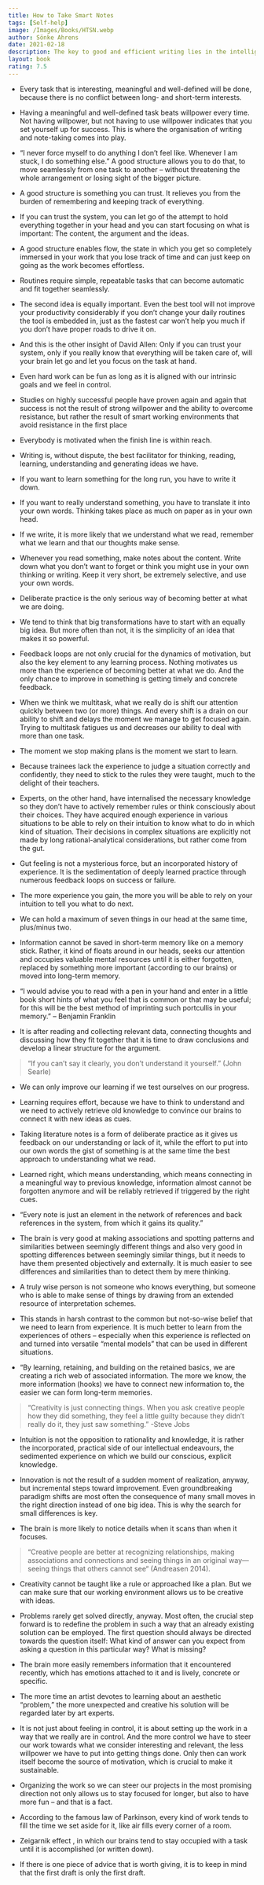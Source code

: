 ```yaml
---
title: How to Take Smart Notes
tags: [Self-help]
image: /Images/Books/HTSN.webp
author: Sönke Ahrens
date: 2021-02-18
description: The key to good and efficient writing lies in the intelligent organisation of ideas and notes
layout: book
rating: 7.5
---
```

- Every task that is interesting, meaningful and well-defined will be done, because there is no conflict between long- and short-term interests.

- Having a meaningful and well-defined task beats willpower every time. Not having willpower, but not having to use willpower indicates that you set yourself up for success. This is where the organisation of writing and note-taking comes into play.

- “I never force myself to do anything I don’t feel like. Whenever I am stuck, I do something else.” A good structure allows you to do that, to move seamlessly from one task to another – without threatening the whole arrangement or losing sight of the bigger picture.

- A good structure is something you can trust. It relieves you from the burden of remembering and keeping track of everything.

- If you can trust the system, you can let go of the attempt to hold everything together in your head and you can start focusing on what is important: The content, the argument and the ideas.

- A good structure enables flow, the state in which you get so completely immersed in your work that you lose track of time and can just keep on going as the work becomes effortless.

- Routines require simple, repeatable tasks that can become automatic and fit together seamlessly.

- The second idea is equally important. Even the best tool will not improve your productivity considerably if you don’t change your daily routines the tool is embedded in, just as the fastest car won’t help you much if you don’t have proper roads to drive it on.

- And this is the other insight of David Allen: Only if you can trust your system, only if you really know that everything will be taken care of, will your brain let go and let you focus on the task at hand.

- Even hard work can be fun as long as it is aligned with our intrinsic goals and we feel in control.

- Studies on highly successful people have proven again and again that success is not the result of strong willpower and the ability to overcome resistance, but rather the result of smart working environments that avoid resistance in the first place

- Everybody is motivated when the finish line is within reach.

- Writing is, without dispute, the best facilitator for thinking, reading, learning, understanding and generating ideas we have.

- If you want to learn something for the long run, you have to write it down.

- If you want to really understand something, you have to translate it into your own words. Thinking takes place as much on paper as in your own head.

- If we write, it is more likely that we understand what we read, remember what we learn and that our thoughts make sense.

- Whenever you read something, make notes about the content. Write down what you don’t want to forget or think you might use in your own thinking or writing. Keep it very short, be extremely selective, and use your own words.

- Deliberate practice is the only serious way of becoming better at what we are doing.

- We tend to think that big transformations have to start with an equally big idea. But more often than not, it is the simplicity of an idea that makes it so powerful.

- Feedback loops are not only crucial for the dynamics of motivation, but also the key element to any learning process. Nothing motivates us more than the experience of becoming better at what we do. And the only chance to improve in something is getting timely and concrete feedback.

- When we think we multitask, what we really do is shift our attention quickly between two (or more) things. And every shift is a drain on our ability to shift and delays the moment we manage to get focused again. Trying to multitask fatigues us and decreases our ability to deal with more than one task.

- The moment we stop making plans is the moment we start to learn.

- Because trainees lack the experience to judge a situation correctly and confidently, they need to stick to the rules they were taught, much to the delight of their teachers.

- Experts, on the other hand, have internalised the necessary knowledge so they don’t have to actively remember rules or think consciously about their choices. They have acquired enough experience in various situations to be able to rely on their intuition to know what to do in which kind of situation. Their decisions in complex situations are explicitly not made by long rational-analytical considerations, but rather come from the gut.

- Gut feeling is not a mysterious force, but an incorporated history of experience. It is the sedimentation of deeply learned practice through numerous feedback loops on success or failure.

- The more experience you gain, the more you will be able to rely on your intuition to tell you what to do next.

- We can hold a maximum of seven things in our head at the same time, plus/minus two.

- Information cannot be saved in short-term memory like on a memory stick. Rather, it kind of floats around in our heads, seeks our attention and occupies valuable mental resources until it is either forgotten, replaced by something more important (according to our brains) or moved into long-term memory.

- “I would advise you to read with a pen in your hand and enter in a little book short hints of what you feel that is common or that may be useful; for this will be the best method of imprinting such portcullis in your memory.”
– Benjamin Franklin

- It is after reading and collecting relevant data, connecting thoughts and discussing how they fit together that it is time to draw conclusions and develop a linear structure for the argument.

> “If you can’t say it clearly, you don’t understand it yourself.” (John Searle)

- We can only improve our learning if we test ourselves on our progress.

- Learning requires effort, because we have to think to understand and we need to actively retrieve old knowledge to convince our brains to connect it with new ideas as cues.

- Taking literature notes is a form of deliberate practice as it gives us feedback on our understanding or lack of it, while the effort to put into our own words the gist of something is at the same time the best approach to understanding what we read.

- Learned right, which means understanding, which means connecting in a meaningful way to previous knowledge, information almost cannot be forgotten anymore and will be reliably retrieved if triggered by the right cues.

- “Every note is just an element in the network of references and back references in the system, from which it gains its quality.”

- The brain is very good at making
associations and spotting patterns and similarities between seemingly different
things and also very good in spotting differences between seemingly similar
things, but it needs to have them presented objectively and externally. It is much easier to see differences and similarities than to detect them by
mere thinking.

- A truly wise person is not someone who knows everything, but someone who is able to make sense of things by drawing from an extended resource of interpretation schemes.

- This stands in harsh contrast to the common but not-so-wise belief that we need to learn from experience. It is much better to learn from the experiences of others – especially when this experience is reflected on and turned into versatile “mental models” that can be used in different situations.

- “By learning, retaining, and building on the retained basics, we are creating a rich web of associated information. The more we know, the more information (hooks) we have to connect new information to, the easier we can form long-term memories.

> “Creativity is just connecting things. When you ask creative people how they did something, they feel a little guilty because they didn’t really do it, they just saw something.” -Steve Jobs

- Intuition is not the opposition to rationality and knowledge, it is rather the incorporated, practical side of our intellectual endeavours, the sedimented experience on which we build our conscious, explicit knowledge.

- Innovation is not the result of a sudden moment of realization, anyway, but incremental steps toward improvement. Even groundbreaking paradigm shifts are most often the consequence of many small moves in the right direction instead of one big idea. This is why the search for small differences is key.

- The brain is more likely to notice details when it scans than when it focuses.

> “Creative people are better at recognizing relationships, making associations and connections and seeing things in an original way—seeing things that others cannot see“ (Andreasen 2014).

- Creativity cannot be taught like a rule or approached like a plan. But we can make sure that our working environment allows us to be creative with ideas.

- Problems rarely get solved directly, anyway. Most often, the crucial step forward is to redefine the problem in such a way that an already existing solution can be employed. The first question should always be directed towards the question itself: What kind of answer can you expect from asking a question in this particular way? What is missing?

- The brain more easily remembers information that it encountered recently, which has emotions attached to it and is lively, concrete or specific.

- The more time an artist devotes to learning about an aesthetic “problem,” the more unexpected and creative his solution will be regarded later by art experts.

- It is not just about feeling in control, it is about setting up the work in a way that we really are in control. And the more control we have to steer our work towards what we consider interesting and relevant, the less willpower we have to put into getting things done. Only then can work itself become the source of motivation, which is crucial to make it sustainable.

- Organizing the work so we can steer our projects in the most promising direction not only allows us to stay focused for longer, but also to have more fun – and that is a fact.

- According to the famous law of Parkinson, every kind of work tends to fill the time we set aside for it, like air fills every corner of a room.

- Zeigarnik effect , in which our brains tend to stay occupied with a task until it is accomplished (or written down).

- If there is one piece of advice that is worth giving, it is to keep in mind that the first draft is only the first draft.